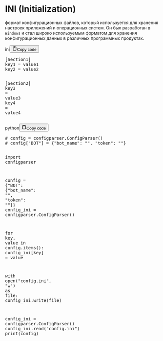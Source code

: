 <h1>INI (Initialization)</h1>
<p>формат конфигурационных файлов, который используется 
для хранения настроек приложений и операционных систем. 
Он был разработан в <code>Windows</code> и стал широко используемым 
форматом для хранения конфигурационных данных в различных программных продуктах.</p>
<div class="code_element"><div class="lang_line"><text>ini</text><button class="copy_code_button" onclick="CopyCode(this)"><svg style="width: 1.2em;height: 1.2em;" aria-hidden="true" xmlns="http://www.w3.org/2000/svg" fill="none" viewBox="0 0 24 24"><path stroke="currentColor" stroke-linecap="round" stroke-linejoin="round" stroke-width="2" d="M15 4h3a1 1 0 0 1 1 1v15a1 1 0 0 1-1 1H6a1 1 0 0 1-1-1V5a1 1 0 0 1 1-1h3m0 3h6m-5-4v4h4V3h-4Z"/></svg><text>Copy code</text></button></div><div class="code language-ini"><div class="highlight"><pre><span></span><span class="k">[Section1]</span>
<span class="na">key1</span><span class="w"> </span><span class="o">=</span><span class="w"> </span><span class="s">value1</span>
<span class="na">key2</span><span class="w"> </span><span class="o">=</span><span class="w"> </span><span class="s">value2</span>

<span class="k">[Section2]</span>
<span class="na">key3</span><span class="w"> </span><span class="o">=</span><span class="w"> </span><span class="s">value3</span>
<span class="na">key4</span><span class="w"> </span><span class="o">=</span><span class="w"> </span><span class="s">value4</span>
</pre></div></div></div>

<div class="code_element"><div class="lang_line"><text>python</text><button class="copy_code_button" onclick="CopyCode(this)"><svg style="width: 1.2em;height: 1.2em;" aria-hidden="true" xmlns="http://www.w3.org/2000/svg" fill="none" viewBox="0 0 24 24"><path stroke="currentColor" stroke-linecap="round" stroke-linejoin="round" stroke-width="2" d="M15 4h3a1 1 0 0 1 1 1v15a1 1 0 0 1-1 1H6a1 1 0 0 1-1-1V5a1 1 0 0 1 1-1h3m0 3h6m-5-4v4h4V3h-4Z"/></svg><text>Copy code</text></button></div><div class="code language-python"><div class="highlight"><pre><span></span><span class="c1"># config = configparser.ConfigParser()</span>
<span class="c1"># config[&quot;BOT&quot;] = {&quot;bot_name&quot;: &quot;&quot;, &quot;token&quot;: &quot;&quot;}</span>

<span class="kn">import</span> <span class="nn">configparser</span>


<span class="n">config</span> <span class="o">=</span> <span class="p">{</span><span class="s2">&quot;BOT&quot;</span><span class="p">:</span> <span class="p">{</span><span class="s2">&quot;bot_name&quot;</span><span class="p">:</span> <span class="s2">&quot;&quot;</span><span class="p">,</span> <span class="s2">&quot;token&quot;</span><span class="p">:</span> <span class="s2">&quot;&quot;</span><span class="p">}}</span>
<span class="n">config_ini</span> <span class="o">=</span> <span class="n">configparser</span><span class="o">.</span><span class="n">ConfigParser</span><span class="p">()</span>

<span class="k">for</span> <span class="n">key</span><span class="p">,</span> <span class="n">value</span> <span class="ow">in</span> <span class="n">config</span><span class="o">.</span><span class="n">items</span><span class="p">():</span>
    <span class="n">config_ini</span><span class="p">[</span><span class="n">key</span><span class="p">]</span> <span class="o">=</span> <span class="n">value</span>

<span class="k">with</span> <span class="nb">open</span><span class="p">(</span><span class="s2">&quot;config.ini&quot;</span><span class="p">,</span> <span class="s2">&quot;w&quot;</span><span class="p">)</span> <span class="k">as</span> <span class="n">file</span><span class="p">:</span>
    <span class="n">config_ini</span><span class="o">.</span><span class="n">write</span><span class="p">(</span><span class="n">file</span><span class="p">)</span>

<span class="n">config_ini</span> <span class="o">=</span> <span class="n">configparser</span><span class="o">.</span><span class="n">ConfigParser</span><span class="p">()</span>
<span class="n">config_ini</span><span class="o">.</span><span class="n">read</span><span class="p">(</span><span class="s2">&quot;config.ini&quot;</span><span class="p">)</span>
<span class="nb">print</span><span class="p">(</span><span class="n">config</span><span class="p">)</span>
</pre></div></div></div>